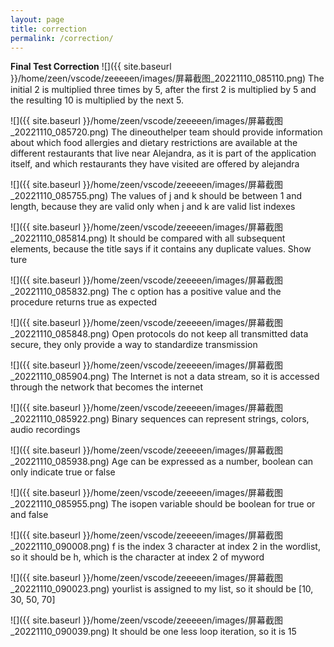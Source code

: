 ```yaml
---
layout: page
title: correction
permalink: /correction/
---
```

**Final Test Correction**
![]({{ site.baseurl }}/home/zeen/vscode/zeeeeen/images/屏幕截图_20221110_085110.png)
The initial 2 is multiplied three times by 5, after the first 2 is multiplied by 5 and the resulting 10 is multiplied by the next 5.

![]({{ site.baseurl }}/home/zeen/vscode/zeeeeen/images/屏幕截图_20221110_085720.png)
The dineouthelper team should provide information about which food allergies and dietary restrictions are available at the different restaurants that live near Alejandra, as it is part of the application itself, and which restaurants they have visited are offered by alejandra

![]({{ site.baseurl }}/home/zeen/vscode/zeeeeen/images/屏幕截图_20221110_085755.png)
The values of j and k should be between 1 and length, because they are valid only when j and k are valid list indexes

![]({{ site.baseurl }}/home/zeen/vscode/zeeeeen/images/屏幕截图_20221110_085814.png)
It should be compared with all subsequent elements, because the title says if it contains any duplicate values. Show ture

![]({{ site.baseurl }}/home/zeen/vscode/zeeeeen/images/屏幕截图_20221110_085832.png)
The c option has a positive value and the procedure returns true as expected

![]({{ site.baseurl }}/home/zeen/vscode/zeeeeen/images/屏幕截图_20221110_085848.png)
Open protocols do not keep all transmitted data secure, they only provide a way to standardize transmission

![]({{ site.baseurl }}/home/zeen/vscode/zeeeeen/images/屏幕截图_20221110_085904.png)
The Internet is not a data stream, so it is accessed through the network that becomes the internet

![]({{ site.baseurl }}/home/zeen/vscode/zeeeeen/images/屏幕截图_20221110_085922.png)
Binary sequences can represent strings, colors, audio recordings

![]({{ site.baseurl }}/home/zeen/vscode/zeeeeen/images/屏幕截图_20221110_085938.png)
Age can be expressed as a number, boolean can only indicate true or false

![]({{ site.baseurl }}/home/zeen/vscode/zeeeeen/images/屏幕截图_20221110_085955.png)
The isopen variable should be boolean for true or and false

![]({{ site.baseurl }}/home/zeen/vscode/zeeeeen/images/屏幕截图_20221110_090008.png)
f is the index 3 character at index 2 in the wordlist, so it should be h, which is the character at index 2 of myword

![]({{ site.baseurl }}/home/zeen/vscode/zeeeeen/images/屏幕截图_20221110_090023.png)
yourlist is assigned to my list, so it should be [10, 30, 50, 70]

![]({{ site.baseurl }}/home/zeen/vscode/zeeeeen/images/屏幕截图_20221110_090039.png)
It should be one less loop iteration, so it is 15
